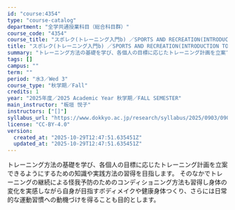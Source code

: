 ```yaml
---
id: "course:4354"
type: "course-catalog"
department: "全学共通授業科目（総合科目群）"
course_code: "4354"
course_title: "スポレク(トレーニング入門b) ／SPORTS AND RECREATION(INTRODUCTION TO TRAINING (B))"
title: "スポレク(トレーニング入門b) ／SPORTS AND RECREATION(INTRODUCTION TO TRAINING (B))"
summary: "トレーニング方法の基礎を学び、各個人の目標に応じたトレーニング計画を立案できるようにするための知識や実践方法の習得を目指します。 そのなかでトレーニングの継続による怪我予防のためのコンディショニング方法も習得し身体の変化を実感しながら自身が…"
tags: []
campus: ""
term: ""
period: "水3／Wed 3"
course_type: "秋学期／Fall"
credits: 1
year: "2025年度／2025 Academic Year 秋学期／FALL SEMESTER"
main_instructor: "板垣 悦子"
instructors: ["[]"]
syllabus_url: "https://www.dokkyo.ac.jp/research/syllabus/2025/0903/0903_04354_ja_JP.html"
license: "CC-BY-4.0"
version:
  created_at: "2025-10-29T12:47:51.635451Z"
  updated_at: "2025-10-29T12:47:51.635451Z"
---
```

トレーニング方法の基礎を学び、各個人の目標に応じたトレーニング計画を立案できるようにするための知識や実践方法の習得を目指します。 そのなかでトレーニングの継続による怪我予防のためのコンディショニング方法も習得し身体の変化を実感しながら自身が目指すボディメイクや健康身体つくり、さらには日常的な運動習慣への動機づけを得ることも目的とします。
